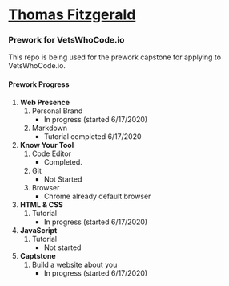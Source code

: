 # [Thomas Fitzgerald](fitzwebdev.github.io)

### Prework for VetsWhoCode.io
This repo is being used for the prework capstone for applying to VetsWhoCode.io.
#### Prework Progress
1. **Web Presence**
   1. Personal Brand
      + In progress (started 6/17/2020)
   2. Markdown
      + Tutorial completed 6/17/2020
2. **Know Your Tool**
   1. Code Editor
      + Completed. 
   2. Git
      + Not Started
   3. Browser
      + Chrome already default browser
3. **HTML & CSS**
   1. Tutorial
      + In progress (started 6/17/2020)
4. **JavaScript**
   1. Tutorial
      + Not started
5. **Captstone**
   1. Build a website about you
      + In progress (started 6/17/2020)